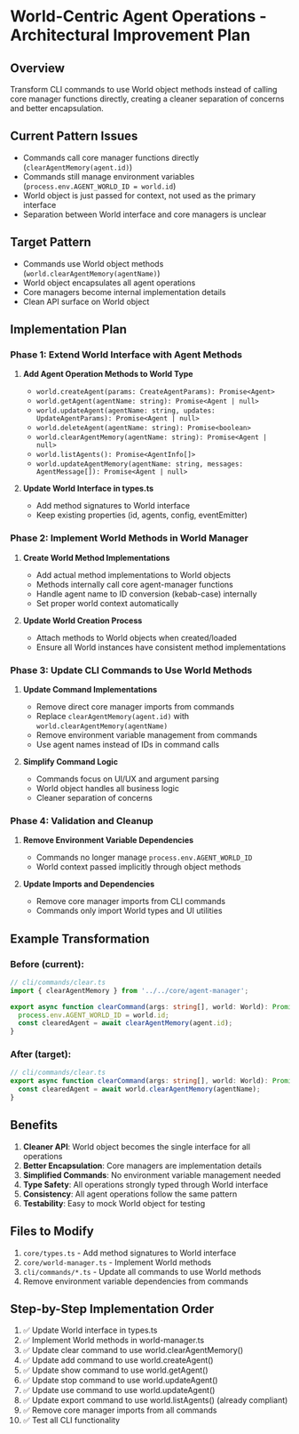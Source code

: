 # World-Centric Agent Operations - Architectural Improvement Plan

## Overview
Transform CLI commands to use World object methods instead of calling core manager functions directly, creating a cleaner separation of concerns and better encapsulation.

## Current Pattern Issues
- Commands call core manager functions directly (`clearAgentMemory(agent.id)`)
- Commands still manage environment variables (`process.env.AGENT_WORLD_ID = world.id`)
- World object is just passed for context, not used as the primary interface
- Separation between World interface and core managers is unclear

## Target Pattern
- Commands use World object methods (`world.clearAgentMemory(agentName)`)
- World object encapsulates all agent operations
- Core managers become internal implementation details
- Clean API surface on World object

## Implementation Plan

### Phase 1: Extend World Interface with Agent Methods
1. **Add Agent Operation Methods to World Type**
   - `world.createAgent(params: CreateAgentParams): Promise<Agent>`
   - `world.getAgent(agentName: string): Promise<Agent | null>`
   - `world.updateAgent(agentName: string, updates: UpdateAgentParams): Promise<Agent | null>`
   - `world.deleteAgent(agentName: string): Promise<boolean>`
   - `world.clearAgentMemory(agentName: string): Promise<Agent | null>`
   - `world.listAgents(): Promise<AgentInfo[]>`
   - `world.updateAgentMemory(agentName: string, messages: AgentMessage[]): Promise<Agent | null>`

2. **Update World Interface in types.ts**
   - Add method signatures to World interface
   - Keep existing properties (id, agents, config, eventEmitter)

### Phase 2: Implement World Methods in World Manager
1. **Create World Method Implementations**
   - Add actual method implementations to World objects
   - Methods internally call core agent-manager functions
   - Handle agent name to ID conversion (kebab-case) internally
   - Set proper world context automatically

2. **Update World Creation Process**
   - Attach methods to World objects when created/loaded
   - Ensure all World instances have consistent method implementations

### Phase 3: Update CLI Commands to Use World Methods
1. **Update Command Implementations**
   - Remove direct core manager imports from commands
   - Replace `clearAgentMemory(agent.id)` with `world.clearAgentMemory(agentName)`
   - Remove environment variable management from commands
   - Use agent names instead of IDs in command calls

2. **Simplify Command Logic**
   - Commands focus on UI/UX and argument parsing
   - World object handles all business logic
   - Cleaner separation of concerns

### Phase 4: Validation and Cleanup
1. **Remove Environment Variable Dependencies**
   - Commands no longer manage `process.env.AGENT_WORLD_ID`
   - World context passed implicitly through object methods

2. **Update Imports and Dependencies**
   - Remove core manager imports from CLI commands
   - Commands only import World types and UI utilities

## Example Transformation

### Before (current):
```typescript
// cli/commands/clear.ts
import { clearAgentMemory } from '../../core/agent-manager';

export async function clearCommand(args: string[], world: World): Promise<void> {
  process.env.AGENT_WORLD_ID = world.id;
  const clearedAgent = await clearAgentMemory(agent.id);
}
```

### After (target):
```typescript
// cli/commands/clear.ts
export async function clearCommand(args: string[], world: World): Promise<void> {
  const clearedAgent = await world.clearAgentMemory(agentName);
}
```

## Benefits
1. **Cleaner API**: World object becomes the single interface for all operations
2. **Better Encapsulation**: Core managers are implementation details
3. **Simplified Commands**: No environment variable management needed
4. **Type Safety**: All operations strongly typed through World interface
5. **Consistency**: All agent operations follow the same pattern
6. **Testability**: Easy to mock World object for testing

## Files to Modify
1. `core/types.ts` - Add method signatures to World interface
2. `core/world-manager.ts` - Implement World methods
3. `cli/commands/*.ts` - Update all commands to use World methods
4. Remove environment variable dependencies from commands

## Step-by-Step Implementation Order
1. ✅ Update World interface in types.ts
2. ✅ Implement World methods in world-manager.ts
3. ✅ Update clear command to use world.clearAgentMemory()
4. ✅ Update add command to use world.createAgent()
5. ✅ Update show command to use world.getAgent()
6. ✅ Update stop command to use world.updateAgent()
7. ✅ Update use command to use world.updateAgent()
8. ✅ Update export command to use world.listAgents() (already compliant)
9. ✅ Remove core manager imports from all commands
10. ✅ Test all CLI functionality
